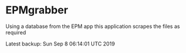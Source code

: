 # EPMgrabber
Using a database from the EPM app this application scrapes the files as required


Latest backup: Sun Sep 8 06:14:01 UTC 2019
